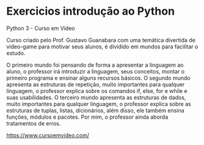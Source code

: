 # Exercicios introdução ao Python 
  Python 3 - Curso em Video

Curso criado pelo Prof. Gustavo Guanabara com uma temática divertida de vídeo-game para motivar seus alunos, é dividido em mundos para facilitar o estudo.

O primeiro mundo foi pensando de forma a apresentar a linguagem ao aluno, o professor irá introduzir a linguagem, seus conceitos, montar o primeiro programa e ensinar alguns recursos básicos.
O segundo mundo apresenta as estruturas de repetição, muito importantes para qualquer linguagem, o professor explica sobre os comandos if, else, for e while e suas usabilidades.
O terceiro mundo apresenta as estruturas de dados, muito importantes para qualquer linguagem, o professor explica sobre as estruturas de tuplas, listas, dicionários, além disso, ele também ensina funções, módulos e pacotes. Por mim, o professor ainda aborda tratamentos de erros.

https://www.cursoemvideo.com/
